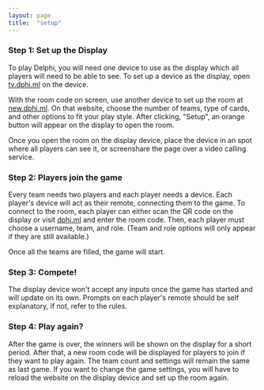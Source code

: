 ```yaml
---
layout: page
title:  "setup"
---
```


### Step 1: Set up the Display
To play Delphi, you will need one device to use as the display which all players will need to be able to see. To set up a device as the display, open [tv.dphi.ml](https://tv.dphi.ml) on the device.

With the room code on screen, use another device to set up the room at [new.dphi.ml](https://new.dphi.ml). On that website, choose the number of teams, type of cards, and other options to fit your play style. After clicking, "Setup", an orange button will appear on the display to open the room.

Once you open the room on the display device, place the device in an spot where all players can see it, or screenshare the page over a video calling service.

### Step 2: Players join the game
Every team needs two players and each player needs a device. Each player's device will act as their remote, connecting them to the game. To connect to the room, each player can either scan the QR code on the display or visit [dphi.ml](https://dphi.ml) and enter the room code. Then, each player must choose a username, team, and role. (Team and role options will only appear if they are still available.)

Once all the teams are filled, the game will start.

### Step 3: Compete!
The display device won't accept any inputs once the game has started and will update on its own. Prompts on each player's remote should be self explanatory, if not, refer to the rules.

### Step 4: Play again?
After the game is over, the winners will be shown on the display for a short period. After that, a new room code will be displayed for players to join if they want to play again. The team count and settings will remain the same as last game. If you want to change the game settings, you will have to reload the website on the display device and set up the room again.

